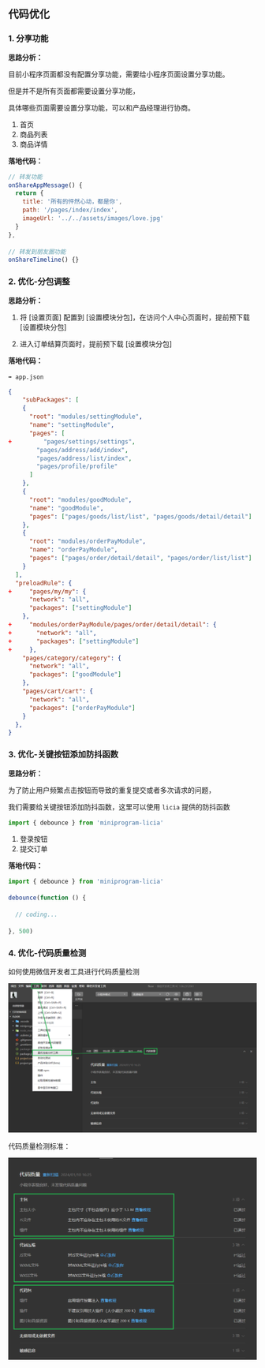 ## 代码优化





### 1. 分享功能



**思路分析：**



目前小程序页面都没有配置分享功能，需要给小程序页面设置分享功能。

但是并不是所有页面都需要设置分享功能，

具体哪些页面需要设置分享功能，可以和产品经理进行协商。



1. 首页
2. 商品列表
3. 商品详情



**落地代码：**



```js
// 转发功能
onShareAppMessage() {
  return {
    title: '所有的怦然心动，都是你',
    path: '/pages/index/index',
    imageUrl: '../../assets/images/love.jpg'
  }
},

// 转发到朋友圈功能
onShareTimeline() {}

```





### 2. 优化-分包调整



**思路分析：**



1. 将 [设置页面] 配置到 [设置模块分包]，在访问个人中心页面时，提前预下载 [设置模块分包]

2. 进入订单结算页面时，提前预下载 [设置模块分包]



**落地代码：**



`➡️ app.json`

```json
{
    "subPackages": [
    {
      "root": "modules/settingModule",
      "name": "settingModule",
      "pages": [
+         "pages/settings/settings",
        "pages/address/add/index",
        "pages/address/list/index",
        "pages/profile/profile"
      ]
    },
    {
      "root": "modules/goodModule",
      "name": "goodModule",
      "pages": ["pages/goods/list/list", "pages/goods/detail/detail"]
    },
    {
      "root": "modules/orderPayModule",
      "name": "orderPayModule",
      "pages": ["pages/order/detail/detail", "pages/order/list/list"]
    }
  ],
  "preloadRule": {
+     "pages/my/my": {
      "network": "all",
      "packages": ["settingModule"]
    },
+     "modules/orderPayModule/pages/order/detail/detail": {
+       "network": "all",
+       "packages": ["settingModule"]
+     },
    "pages/category/category": {
      "network": "all",
      "packages": ["goodModule"]
    },
    "pages/cart/cart": {
      "network": "all",
      "packages": ["orderPayModule"]
    }
  },
}
```







### 3. 优化-关键按钮添加防抖函数



**思路分析：**



为了防止用户频繁点击按钮而导致的重复提交或者多次请求的问题，

我们需要给关键按钮添加防抖函数，这里可以使用 `licia` 提供的防抖函数

```js
import { debounce } from 'miniprogram-licia'
```



1. 登录按钮
2. 提交订单



**落地代码：**



```js
import { debounce } from 'miniprogram-licia'

debounce(function () {
    
  // coding...
    
}, 500)
```







### 4. 优化-代码质量检测



如何使用微信开发者工具进行代码质量检测



<img src="assets/代码质量检测.png" style="zoom: 56%;" />



代码质量检测标准：



<img src="assets/代码质量检测标准.png" style="zoom:80%;" />



